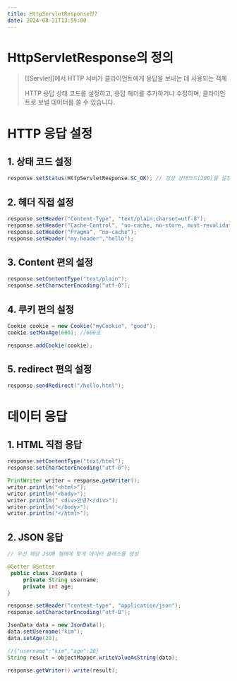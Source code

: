 ```yaml
---
title: HttpServletResponse란?
date: 2024-08-21T13:59:00
---
```


# HttpServletResponse의 정의
> [[Servlet]]에서 HTTP 서버가 클라이언트에게 응답을 보내는 데 사용되는 객체
> 
> HTTP 응답 상태 코드를 설정하고, 응답 헤더를 추가하거나 수정하며, 클라이언트로 보낼 데이터를 쓸 수 있습니다.

# HTTP 응답 설정

## 1. 상태 코드 설정
```java
response.setStatus(HttpServletResponse.SC_OK); // 정상 상태코드(200)을 설정
```

## 2. 헤더 직접 설정
```java
response.setHeader("Content-Type", "text/plain;charset=utf-8");
response.setHeader("Cache-Control", "no-cache, no-store, must-revalidate");
response.setHeader("Pragma", "no-cache");
response.setHeader("my-header","hello");
```

## 3. Content 편의 설정
```java
response.setContentType("text/plain");
response.setCharacterEncoding("utf-8");
```

## 4. 쿠키 편의 설정
```java
Cookie cookie = new Cookie("myCookie", "good");
cookie.setMaxAge(600); //600초

response.addCookie(cookie);
```

## 5. redirect 편의 설정
```java
response.sendRedirect("/hello.html");
```

# 데이터 응답
## 1. HTML 직접 응답
```java
response.setContentType("text/html");
response.setCharacterEncoding("utf-8");

PrintWriter writer = response.getWriter(); 
writer.println("<html>"); 
writer.println("<body>");  
writer.println(" <div>안녕?</div>"); 
writer.println("</body>"); 
writer.println("</html>");
```

## 2. JSON 응답
```java
// 우선 해당 JSON 형태에 맞게 데이터 클래스를 생성

@Getter @Setter
 public class JsonData {
     private String username;
     private int age;
}
```

```java
response.setHeader("content-type", "application/json");
response.setCharacterEncoding("utf-8");

JsonData data = new JsonData();
data.setUsername("kim");
data.setAge(20);

//{"username":"kim","age":20}
String result = objectMapper.writeValueAsString(data);

response.getWriter().write(result);
```